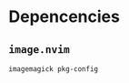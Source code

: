 # Depencencies

## `image.nvim`

```
imagemagick pkg-config
```

<!-- If on macOS, add the following to your shell environment -->
<!---->
<!-- ```bash -->
<!-- # Fix imagemagick path -->
<!-- export DYLD_LIBRARY_PATH="$(brew --prefix)/lib:$DYLD_LIBRARY_PATH" -->
<!-- ``` -->

